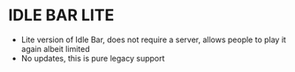 # IDLE BAR LITE
- Lite version of Idle Bar, does not require a server, allows people to play it again albeit limited
- No updates, this is pure legacy support
